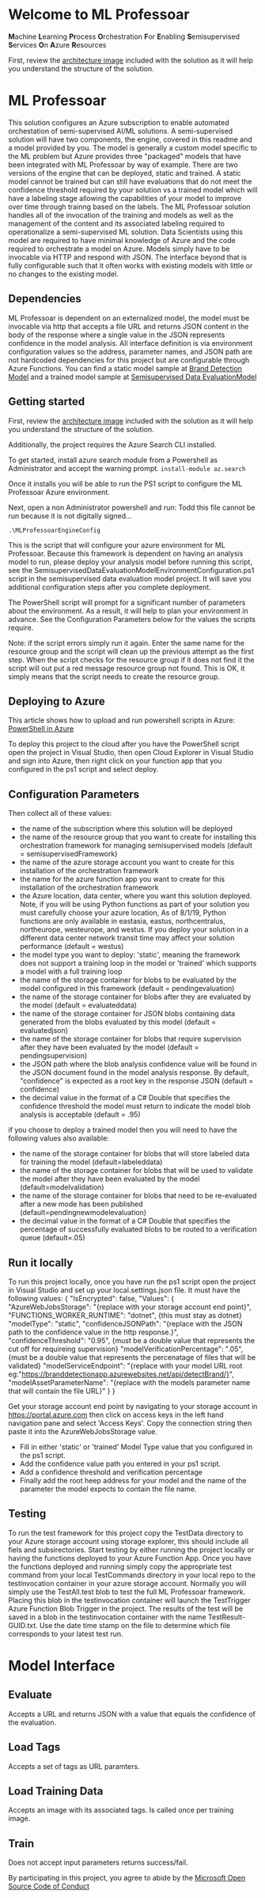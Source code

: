 # Welcome to ML Professoar

**M**achine
**L**earning
**Pr**ocess
**O**rchestration
**F**or
**E**nabling
**S**emisupervised
**S**ervices
**O**n
**A**zure
**R**esources

First, review the [architecture image](https://github.com/thaugensorg/semisupervisedFramework/blob/master/Architecture.jpg) included with the solution as it will help you understand the structure of the solution.

# ML Professoar
This solution configures an Azure subscription to enable automated orchestation of semi-supervised AI/ML solutions.  A semi-supervised solution will have two components, the engine, covered in this readme and a model provided by you.  The model is generally a custom model specific to the ML problem but Azure provides three "packaged" models that have been integrated with ML Professoar by way of example.  There are two versions of the engine that can be deployed, static and trained.  A static model cannot be trained but can still have evaluations that do not meet the confidence threshold required by your solution vs a trained model which will have a labeling stage allowing the capabilities of your model to improve over time through trainng based on the labels.  The ML Professoar solution handles all of the invocation of the training and models as well as the management of the content and its associated labeling required to operationalize a semi-supervised ML solution.  Data Scientists using this model are required to have minimal knowledge of Azure and the code required to orchestrate a model on Azure.  Models simply have to be invocable via HTTP and respond with JSON.  The interface beyond that is fully configurable such that it often works with existing models with little or no changes to the existing model.

## Dependencies
ML Professoar is dependent on an externalized model, the model must be invocable via http that accepts a file URL and returns JSON content in the body of the response where a single value in the JSON represents confidence in the model analysis.  All interface definition is via environment configuration values so the address, parameter names, and JSON path are not hardcoded dependencies for this project but are configurable through Azure Functions.  You can find a static model sample at [Brand Detection Model](https://github.com/thaugensorg/brandDetectionModel) and a trained model sample at [Semisupervised Data EvaluationModel](https://github.com/thaugensorg/SemisupervisedDataEvaluationModel) 

## Getting started
First, review the [architecture image](https://github.com/thaugensorg/semisupervisedFramework/blob/master/Architecture.jpg) included with the solution as it will help you understand the structure of the solution.

Additionally, the project requires the Azure Search CLI installed.  

To get started, install azure search module from a Powershell as Administrator and accept the warning prompt.
`install-module az.search`

Once it installs you will be able to run the PS1 script to configure the ML Professoar Azure environment.

Next, open a non Administrator powershell and run: Todd this file cannot be run because it is not digitally signed...

`.\MLProfessoarEngineConfig`

This is the script that will configure your azure environment for ML Professoar.  Because this framework is dependent on having an analysis model to run, please deploy your analysis model before running this script, see the SemisupervisedDataEvaluationModelEnvironmentConfiguration.ps1 script in the semisupervised data evaluation model project.  It will save you additional configuration steps after you complete deployment.

The PowerShell script will prompt for a significant number of parameters about the environment.  As a result, it will help to plan your environment in advance.  See the Configuration Parameters below for the values the scripts require.

Note: if the script errors simply run it again.  Enter the same name for the resource group and the script will clean up the previous attempt as the first step. When the script checks for the resource group if it does not find it the script will out put a red message resource group not found.  This is OK, it simply means that the script needs to create the resource group. 

## Deploying to Azure
This article shows how to upload and run powershell scripts in Azure:
[PowerShell in Azure](https://www.ntweekly.com/2019/05/24/upload-and-run-powershell-script-from-azure-cloud-shell/)

To deploy this project to the cloud after you have the PowerShell script open the project in Visual Studio, then open Cloud Explorer in Visual Studio and sign into Azure, then right click on your function app that you configured in the ps1 script and select deploy.

## Configuration Parameters
Then collect all of these values:
- the name of the subscription where this solution will be deployed
- the name of the resource group that you want to create for installing this orchestration framework for managing semisupervised models (default = semisupervisedFramework)
- the name of the azure storage account you want to create for this installation of the orchestration framework
- the name for the azure function app you want to create for this installation of the orchestration framework
- the Azure location, data center, where you want this solution deployed.  Note, if you will be using Python functions as part of your solution you must carefully choose your azure location, As of 8/1/19, Python functions are only available in eastasia, eastus, northcentralus, northeurope, westeurope, and westus.  If you deploy your solution in a different data center network transit time may affect your solution performance (default = westus)
- the model type you want to deploy:
    'static', meaning the framework does not support a training loop in the model
  or 
    'trained' which supports a model with a full training loop
- the name of the storage container for blobs to be evaluated by the model configured in this framework (default = pendingevaluation)
- the name of the storage container for blobs after they are evaluated by the model (default = evaluateddata)
- the name of the storage container for JSON blobs containing data generated from the blobs evaluated by this model (default = evaluatedjson)
- the name of the storage container for blobs that require supervision after they have been evaluated by the model (default = pendingsupervision)
- the JSON path where the blob analysis confidence value will be found in the JSON document found in the model analysis response.  By default, "confidence" is expected as a root key in the response JSON (default = confidence)
- the decimal value in the format of a C# Double that specifies the confidence threshold the model must return to indicate the model blob analysis is acceptable (default = .95)

if you choose to deploy a trained model then you will need to have the following values also available:
- the name of the storage container for blobs that will store labeled data for training the model (default=labeleddata)
- the name of the storage container for blobs that will be used to validate the model after they have been evaluated by the model (default=modelvalidation)
- the name of the storage container for blobs that need to be re-evaluated after a new mode has been published (default=pendingnewmodelevaluation)
- the decimal value in the format of a C# Double that specifies the percentage of successfully evaluated blobs to be routed to a verification queue (default=.05)

## Run it locally
To run this project locally, once you have run the ps1 script open the project in Visual Studio and set up your local.settings.json file.  It must have the following values:
{
  "IsEncrypted": false,
  "Values": {
    "AzureWebJobsStorage": "{replace with your storage account end point}",
    "FUNCTIONS_WORKER_RUNTIME": "dotnet", {this must stay as dotnet}
    "modelType": "static",
    "confidenceJSONPath": "{replace with the JSON path to the confidence value in the http response.}",
    "confidenceThreshold": "0.95", {must be a double value that represents the cut off for requireing supervision}
    "modelVerificationPercentage": ".05", {must be a double value that represents the percenatage of files that will be validated}
    "modelServiceEndpoint": "{replace with your model URL root eg:"https://branddetectionapp.azurewebsites.net/api/detectBrand/}",
    "modelAssetParameterName": "{replace with the models parameter name that will contain the file URL}"
  }
}

Get your storage account end point by navigating to your storage account in https://portal.azure.com then click on access keys in the left hand navigation pane and select 'Access Keys'.  Copy the connection string then paste it into the AzureWebJobsStorage value.

- Fill in either 'static' or 'trained' Model Type value that you configured in the ps1 script.
- Add the confidence value path you entered in your ps1 script.
- Add a confidence threshold and verification percentage
- Finally add the root heep address for your model and the name of the parameter the model expects to contain the file name.

## Testing
To run the test framework for this project copy the TestData directory to your Azure storage account using storage explorer, this should include all fiels and subsirectories.  Start testing by either running the project locally or having the functions deployed to your Azure Function App.  Once you have the functions deployed and running simply copy the appropriate test command from your local TestCommands directory in your local repo to the testinvocation container in your azure storage account.  Normally you will simply use the TestAll.test blob to test the full ML Professoar framework.  Placing this blob in the testinvocation container will launch the TestTrigger Azure Function Blob Trigger in the project.  The results of the test will be saved in a blob in the testinvocation container with the name TestResult-GUID.txt.  Use the date time stamp on the file to determine which file corresponds to your latest test run.

# Model Interface
## Evaluate
Accepts a URL and returns JSON with a value that equals the confidence of the evaluation.

## Load Tags
Accepts a set of tags as URL paramters.

## Load Training Data
Accepts an image with its associated tags.  Is called once per training image.

## Train
Does not accept input parameters returns success/fail.

By participating in this project, you
agree to abide by the [Microsoft Open Source Code of Conduct](https://opensource.microsoft.com/codeofconduct/)
